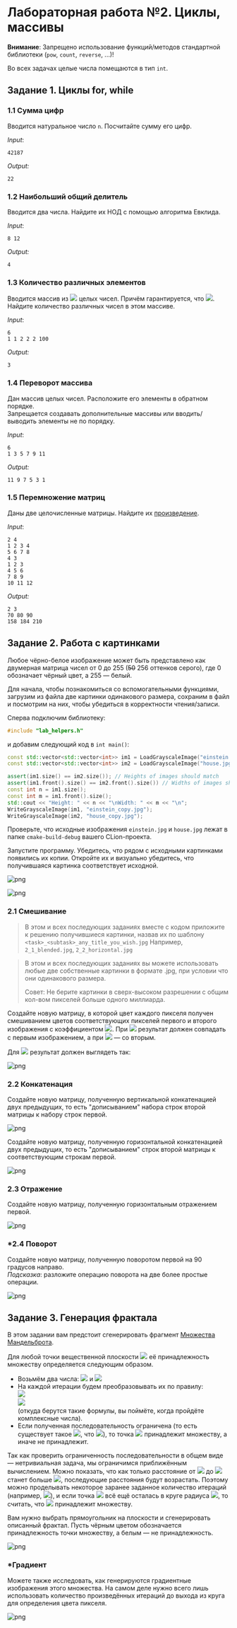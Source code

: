 # Лабораторная работа №2. Циклы, массивы

**Внимание**: Запрещено использование функций/методов стандартной библиотеки (`pow`, `count`, `reverse`, ...)!

Во всех задачах целые числа помещаются в тип `int`.

## Задание 1. Циклы for, while

### 1.1 Сумма цифр
Вводится натуральное число `n`. Посчитайте сумму его цифр.

*Input*:
```
42187
```
*Output:*
```
22
```

### 1.2 Наибольший общий делитель

Вводится два числа. Найдите их НОД с помощью алгоритма Евклида.

*Input*:
```
8 12
```
*Output:*
```
4
```

### 1.3 Количество различных элементов

Вводится массив из <img src="https://render.githubusercontent.com/render/math?math=N"/> целых чисел. Причём гарантируется, что <img src="https://render.githubusercontent.com/render/math?math=a_0 \leqslant a_1 \leqslant \ldots \leqslant a_{n-1}"/>. Найдите количество различных чисел в этом массиве.

*Input*:
```
6
1 1 2 2 2 100
```
*Output:*
```
3
```

### 1.4 Переворот массива

Дан массив целых чисел. Расположите его элементы в обратном порядке.\
Запрещается создавать дополнительные массивы или вводить/выводить элементы не по порядку.

*Input*:
```
6
1 3 5 7 9 11
```
*Output:*
```
11 9 7 5 3 1
```

### 1.5 Перемножение матриц

Даны две целочисленные матрицы. Найдите их [произведение](https://ru.wikipedia.org/wiki/Умножение_матриц).

*Input*:
```
2 4
1 2 3 4
5 6 7 8
4 3
1 2 3
4 5 6
7 8 9
10 11 12
```
*Output:*
```
2 3
70 80 90
158 184 210
```

## Задание 2. Работа с картинками

Любое чёрно-белое изображение может быть представлено как двумерная матрица чисел от 0 до 255 (~~50~~ 256 оттенков серого), где 0 обозначает чёрный цвет, а 255 — белый.

Для начала, чтобы познакомиться со вспомогательными функциями, загрузим из файла две картинки одинакового размера, сохраним в файл и посмотрим на них, чтобы убедиться в корректности чтения/записи.

Сперва подключим библиотеку:
```c++
#include "lab_helpers.h"
```
и добавим следующий код в `int main()`:
```c++
const std::vector<std::vector<int>> im1 = LoadGrayscaleImage("einstein.jpg");
const std::vector<std::vector<int>> im2 = LoadGrayscaleImage("house.jpg");

assert(im1.size() == im2.size()); // Heights of images should match
assert(im1.front().size() == im2.front().size()) // Widths of images should match
const int n = im1.size();
const int m = im1.front().size();
std::cout << "Height: " << n << "\nWidth: " << m << "\n";
WriteGrayscaleImage(im1, "einstein_copy.jpg");
WriteGrayscaleImage(im2, "house_copy.jpg");
```

Проверьте, что исходные изображения `einstein.jpg` и `house.jpg` лежат в папке `cmake-build-debug` вашего CLion-проекта.

Запустите программу. Убедитесь, что рядом с исходными картинками появились их копии. Откройте их и визуально убедитесь, что получившаяся картинка соответствует исходной.

![png](lab2_files/lab2_17_0.png)

![png](lab2_files/lab2_18_0.png)

### 2.1 Смешивание

> В этом и всех последующих заданиях вместе с кодом приложите к решению получившиеся картинки, назвав их по шаблону `<task>_<subtask>_any_title_you_wish.jpg`
> Например, `2_1_blended.jpg`, `2_2_horizontal.jpg`

> В этом и всех последующих заданиях вы можете использовать любые две собственные картинки в формате .jpg, при условии что они одинакового размера.
>
> Совет: Не берите картинки в сверх-высоком разрешении с общим кол-вом пикселей больше одного миллиарда.

Создайте новую матрицу, в которой цвет каждого пикселя получен смешиванием цветов соответствующих пикселей первого и второго изображения с коэффициентом <img src="https://render.githubusercontent.com/render/math?math=\alpha"/>. При <img src="https://render.githubusercontent.com/render/math?math=\alpha = 0"/> результат должен совпадать с первым изображением, а при <img src="https://render.githubusercontent.com/render/math?math=\alpha = 1"/> — со вторым.

Для <img src="https://render.githubusercontent.com/render/math?math=\alpha = 0.6"/> результат должен выглядеть так:

![png](lab2_files/lab2_20_0.png)

### 2.2 Конкатенация

Создайте новую матрицу, полученную вертикальной конкатенацией двух предыдущих, то есть "дописыванием" набора строк второй матрицы к набору строк первой.
    
![png](lab2_files/lab2_22_0.png)

Создайте новую матрицу, полученную горизонтальной конкатенацией двух предыдущих, то есть "дописыванием" строк второй матрицы к соответствующим строкам первой.
    
![png](lab2_files/lab2_24_0.png)

### 2.3 Отражение

Создайте новую матрицу, полученную горизонтальным отражением первой.

![png](lab2_files/lab2_26_0.png)

### \*2.4 Поворот

Создайте новую матрицу, полученную поворотом первой на 90 градусов направо.\
_Подсказка_: разложите операцию поворота на две более простые операции.
    
![png](lab2_files/lab2_28_0.png)

## Задание 3. Генерация фрактала

В этом задании вам предстоит сгенерировать фрагмент [Множества Мандельброта](https://ru.wikipedia.org/wiki/Множество_Мандельброта).

Для любой точки вещественной плоскости <img src="https://render.githubusercontent.com/render/math?math=(x, y)"/> её принадлежность множеству определяется следующим образом.
- Возьмём два числа: <img src="https://render.githubusercontent.com/render/math?math=a_0 = 0"/> и <img src="https://render.githubusercontent.com/render/math?math=b_0 = 0"/>
- На каждой итерации будем преобразовывать их по правилу:\
  <img src="https://render.githubusercontent.com/render/math?math=a_{i+1} = a_i^2 - b_i^2 + x"/>\
  <img src="https://render.githubusercontent.com/render/math?math=b_{i+1} = 2 a_i b_i + y"/>\
  (откуда берутся такие формулы, вы поймёте, когда пройдёте комплексные числа).
- Если полученная последовательность ограничена (то есть существует такое <img src="https://render.githubusercontent.com/render/math?math=R"/>, что <img src="https://render.githubusercontent.com/render/math?math=\forall n : a_n^2 + b_n^2 < R^2"/>), то точка <img src="https://render.githubusercontent.com/render/math?math=(x, y)"/> принадлежит множеству, а иначе не принадлежит.

Так как проверить ограниченность последовательности в общем виде — нетривиальная задача, мы ограничимся приближённым вычислением. Можно показать, что как только расстояние от <img src="https://render.githubusercontent.com/render/math?math=(a_n, b_n)"/> до <img src="https://render.githubusercontent.com/render/math?math=(0, 0)"/> станет больше <img src="https://render.githubusercontent.com/render/math?math=2"/>, последующие расстояния будут возрастать. Поэтому можно проделывать некоторое заранее заданное количество итераций (например, <img src="https://render.githubusercontent.com/render/math?math=14"/>), и если точка <img src="https://render.githubusercontent.com/render/math?math=(a_{14}, b_{14})"/> всё ещё осталась в круге радиуса <img src="https://render.githubusercontent.com/render/math?math=2"/>, то считать, что <img src="https://render.githubusercontent.com/render/math?math=(x, y)"/> принадлежит множеству.

Вам нужно выбрать прямоугольник на плоскости и сгенерировать описанный фрактал. Пусть чёрным цветом обозначается принадлежность точки множеству, а белым — не принадлежность.
    
![png](lab2_files/lab2_30_0.png)

### \*Градиент

Можете также исследовать, как генерируются градиентные изображения этого множества. На самом деле нужно всего лишь использовать количество произведённых итераций до выхода из круга для определения цвета пикселя.
    
![png](lab2_files/lab2_32_0.png)